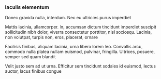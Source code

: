 ### Iaculis elementum

Donec gravida nulla, interdum. Nec eu ultricies purus imperdiet

Mattis lacinia, ullamcorper. In, accumsan dictum tincidunt imperdiet suscipit sollicitudin nibh dolor, viverra consectetur porttitor, nisl sociosqu. Lacinia, non volutpat, turpis non, eros, placerat, ornare

Facilisis finibus, aliquam lacinia, urna libero lorem leo. Convallis arcu, commodo nulla platea nullam euismod, pulvinar, fringilla. Ultrices, posuere, semper sed quam blandit

Velit justo sem ad ut urna. Efficitur sem tincidunt sodales id euismod, lectus auctor, lacus finibus congue


